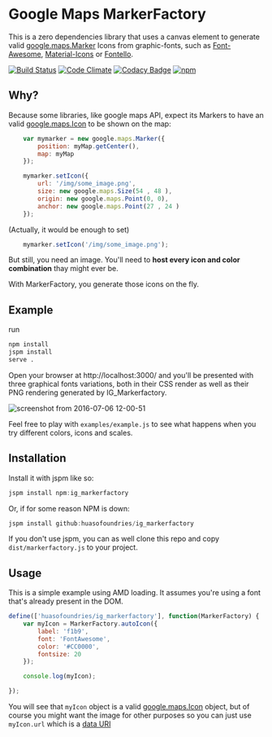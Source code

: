 # Google Maps MarkerFactory

This is a zero dependencies library that uses a canvas element to generate valid [google.maps.Marker](https://developers.google.com/maps/documentation/javascript/3.exp/reference#Marker) Icons from graphic-fonts, such as [Font-Awesome](https://fontawesome.github.io/Font-Awesome/), [Material-Icons](https://material.io/icons/) or [Fontello](http://fontello.com/).


[![Build Status](https://travis-ci.org/HuasoFoundries/ig_markerfactory.svg)](https://travis-ci.org/HuasoFoundries/ig_markerfactory) 
[![Code Climate](https://codeclimate.com/github/HuasoFoundries/ig_markerfactory/badges/gpa.svg)](https://codeclimate.com/github/HuasoFoundries/ig_markerfactory) 
[![Codacy Badge](https://api.codacy.com/project/badge/grade/44d15485b93e43cf86356e56a8bfb7d1)](https://www.codacy.com/app/amenadiel/ig_markerfactory)
[![npm](https://img.shields.io/npm/dm/ig_markerfactory.svg?style=plastic)](https://www.npmjs.com/package/ig_markerfactory)

## Why? 

Because some libraries, like google maps API, expect its Markers to have an valid [google.maps.Icon](https://developers.google.com/maps/documentation/javascript/3.exp/reference#Icon) to be shown on the map:

```js
	var mymarker = new google.maps.Marker({
		position: myMap.getCenter(),
		map: myMap
	});

	mymarker.setIcon({
		url: '/img/some_image.png',
		size: new google.maps.Size(54 , 48 ),
		origin: new google.maps.Point(0, 0),
		anchor: new google.maps.Point(27 , 24 )
	});
```

(Actually, it would be enough to set) 

```js
    mymarker.setIcon('/img/some_image.png');

```

But still, you need an image. You'll need to **host every icon and color combination** thay might ever be.

With MarkerFactory, you generate those icons on the fly.

## Example

run 

```sh
npm install
jspm install
serve .
```

Open your browser at http://localhost:3000/ and you'll be presented with three graphical fonts variations, both in
their CSS render as well as their PNG rendering generated by IG_Markerfactory. 

![screenshot from 2016-07-06 12-00-51](https://cloud.githubusercontent.com/assets/238439/16625228/7ac42b58-4371-11e6-9b44-6bdde4098958.png)

Feel free to play with `examples/example.js` to see what happens when you try different colors, icons and scales.




## Installation

Install it with jspm like so:

```js
jspm install npm:ig_markerfactory
```


Or, if for some reason NPM is down:

```js
jspm install github:huasofoundries/ig_markerfactory
```

If you don't use jspm, you can as well clone this repo and copy 
`dist/markerfactory.js` to your project. 



## Usage

This is a simple example using AMD loading. It assumes you're using a font that's already present in the DOM. 

```js
define(['huasofoundries/ig_markerfactory'], function(MarkerFactory) {
	var myIcon = MarkerFactory.autoIcon({
		label: 'f1b9',
		font: 'FontAwesome',
		color: '#CC0000',
		fontsize: 20
	});

	console.log(myIcon);

});

```

You will see that `myIcon` object is a valid [google.maps.Icon](https://developers.google.com/maps/documentation/javascript/3.exp/reference#Icon) object,
but of course you might want the image for other purposes so you can just use `myIcon.url` which is a [data URI](https://developer.mozilla.org/en-US/docs/Web/HTTP/data_URIs)





